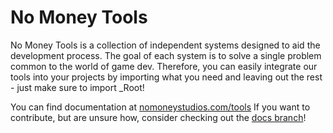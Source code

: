 # No Money Tools 
No Money Tools is a collection of independent systems designed to aid the development process. The goal of each system is to solve a single problem common to the world of game dev. Therefore, you can easily integrate our tools into your projects by importing what you need and leaving out the rest - just make sure to import _Root!

You can find documentation at [nomoneystudios.com/tools](https://nomoneystudios.com/tools)
If you want to contribute, but are unsure how, consider checking out the [docs branch](https://github.com/nomoneyBetts/No-Money-Tools/tree/docs)!
